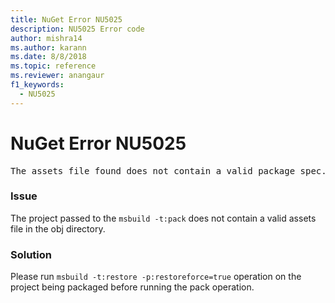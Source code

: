 ```yaml
---
title: NuGet Error NU5025
description: NU5025 Error code
author: mishra14
ms.author: karann
ms.date: 8/8/2018
ms.topic: reference
ms.reviewer: anangaur
f1_keywords: 
  - NU5025
---
```


# NuGet Error NU5025
<pre>The assets file found does not contain a valid package spec. Try restoring the project again. The location of the assets file is F:\project\obj\project.assets.json.</pre>

### Issue

The project passed to the `msbuild -t:pack` does not contain a valid assets file in the obj directory.


### Solution

Please run `msbuild -t:restore -p:restoreforce=true` operation on the project being packaged before running the pack operation.

